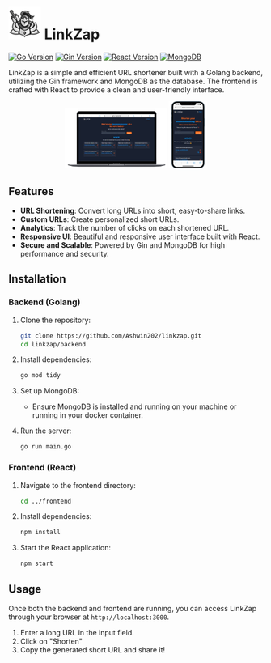 # ![LinkZap Logo](frontend/public/linkzap64.png) LinkZap


[![Go Version](https://img.shields.io/badge/Go-1.x-blue.svg)](https://golang.org)
[![Gin Version](https://img.shields.io/badge/Gin-1.7.7-green.svg)](https://github.com/gin-gonic/gin)
[![React Version](https://img.shields.io/badge/React-18.x-blue.svg)](https://reactjs.org/)
[![MongoDB](https://img.shields.io/badge/MongoDB-4.x-green.svg)](https://www.mongodb.com/)

LinkZap is a simple and efficient URL shortener built with a Golang backend, utilizing the Gin framework and MongoDB as the database. The frontend is crafted with React to provide a clean and user-friendly interface.

<div align="center">
    <img width="40%" src="frontend/public/desktopView.png">
    <img width="15%" src="frontend/public/mobileView.png">
</div>

## Features
- **URL Shortening**: Convert long URLs into short, easy-to-share links.
- **Custom URLs**: Create personalized short URLs.
- **Analytics**: Track the number of clicks on each shortened URL.
- **Responsive UI**: Beautiful and responsive user interface built with React.
- **Secure and Scalable**: Powered by Gin and MongoDB for high performance and security.

## Installation

### Backend (Golang)
1. Clone the repository:
   ```bash
   git clone https://github.com/Ashwin202/linkzap.git
   cd linkzap/backend
   ```
2. Install dependencies:
   ```bash
   go mod tidy
   ```
3. Set up MongoDB:
   - Ensure MongoDB is installed and running on your machine or running in your docker container.

4. Run the server:
   ```bash
   go run main.go
   ```

### Frontend (React)
1. Navigate to the frontend directory:
   ```bash
   cd ../frontend
   ```
2. Install dependencies:
   ```bash
   npm install
   ```
3. Start the React application:
   ```bash
   npm start
   ```

## Usage
Once both the backend and frontend are running, you can access LinkZap through your browser at `http://localhost:3000`. 

1. Enter a long URL in the input field.
2. Click on "Shorten"
3. Copy the generated short URL and share it!

